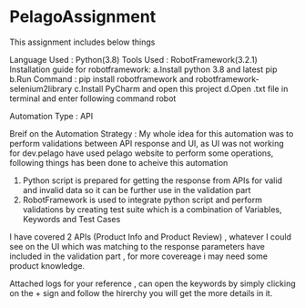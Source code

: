 # PelagoAssignment
This assignment includes below things

Language Used : Python(3.8)
Tools Used : RobotFramework(3.2.1)
Installation guide for robotframework:
  a.Install python 3.8 and latest pip
  b.Run Command : pip install robotframework and robotframework-selenium2library
  c.Install PyCharm and open this project
  d.Open .txt file in terminal and enter following command
    robot <filename>


Automation Type : API

Breif on the Automation Strategy :
My whole idea for this automation was to perform validations between API response and UI, as UI was not working for dev.pelago have used pelago website to perform some operations, following things has been done to acheive this automation

1. Python script is prepared for getting the response from APIs for valid and invalid data so it can be further use in the validation part
2. RobotFramework is used to integrate python script and perform validations by creating test suite which is a combination of Variables, Keywords and Test Cases

I have covered 2 APIs (Product Info and Product Review) , whatever I could see on the UI which was matching to the response parameters have included in the validation part , for more covereage i may need some product knowledge.

Attached logs for your reference , can open the keywords by simply clicking on the + sign and follow the hirerchy you will get the more details in it.
